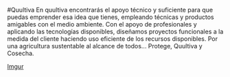 #Quultiva
En quultiva encontrarás el apoyo técnico y suficiente para que puedas emprender esa idea que tienes, empleando técnicas y productos amigables con el medio ambiente. Con el apoyo de profesionales y aplicando las tecnologías disponibles, diseñamos proyectos funcionales a la medida del cliente haciendo uso eficiente de los recursos disponibles.
Por una agricultura sustentable al alcance de todos... Protege, Quultiva y Cosecha.


[Imgur](https://i.imgur.com/yFUknRx.jpg) 
